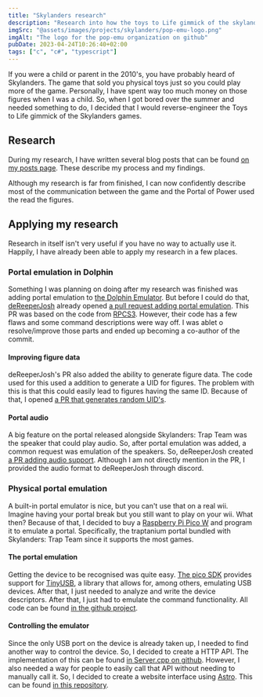 ```yaml
---
title: "Skylanders research"
description: "Research into how the toys to Life gimmick of the skylanders games works"
imgSrc: "@assets/images/projects/skylanders/pop-emu-logo.png"
imgAlt: "The logo for the pop-emu organization on github"
pubDate: 2023-04-24T10:26:40+02:00
tags: ["c", "c#", "typescript"]
---
```

If you were a child or parent in the 2010's, you have probably heard of Skylanders. The game that sold you physical toys just so you could play more of the game. Personally, I have spent way too much money on those figures when I was a child. So, when I got bored over the summer and needed something to do, I decided that I would reverse-engineer the Toys to Life gimmick of the Skylanders games.

## Research
During my research, I have written several blog posts that can be found [on my posts page](http://marijnkneppers.dev/posts/). These describe my process and my findings.

Although my research is far from finished, I can now confidently describe most of the communication between the game and the Portal of Power used the read the figures.

## Applying my research
Research in itself isn't very useful if you have no way to actually use it. Happily, I have already been able to apply my research in a few places.

### Portal emulation in Dolphin
Something I was planning on doing after my research was finished was adding portal emulation to [the Dolphin Emulator](dolphin-emu.org). But before I could do that, [deReeperJosh](https://github.com/deReeperJosh) already opened [a pull request adding portal emulation](https://github.com/dolphin-emu/dolphin/pull/11331). This PR was based on the code from [RPCS3](https://rpcs3.net/). However, their code has a few flaws and some command descriptions were way off. I was ablet o resolve/improve those parts and ended up becoming a co-author of the commit.

#### Improving figure data
deReeperJosh's PR also added the ability to generate figure data. The code used for this used a addition to generate a UID for figures. The problem with this is that this could easily lead to figures having the same ID. Because of that, I opened [a PR that generates random UID's](https://github.com/dolphin-emu/dolphin/pull/11492).

#### Portal audio
A big feature on the portal released alongside Skylanders: Trap Team was the speaker that could play audio. So, after portal emulation was added, a common request was emulation of the speakers. So, deReeperJosh created [a PR adding audio support](https://github.com/dolphin-emu/dolphin/pull/11644). Although I am not directly mention in the PR, I provided the audio format to deReeperJosh through discord.

### Physical portal emulation
A built-in portal emulator is nice, but you can't use that on a real wii. Imagine having your portal break but you still want to play on your wii. What then? Because of that, I decided to buy a [Raspberry Pi Pico W](https://www.raspberrypi.com/products/raspberry-pi-pico/) and program it to emulate a portal. Specifically, the traptanium portal bundled with Skylanders: Trap Team since it supports the most games.

#### The portal emulation
Getting the device to be recognised was quite easy. [The pico SDK](https://github.com/raspberrypi/pico-sdk) provides support for [TinyUSB](https://www.tinyusb.org), a library that allows for, among others, emulating USB devices. After that, I just needed to analyze and write the device descriptors. After that, I just had to emulate the command functionality. All code can be found [in the github project](https://github.com/pop-emu/PicoWPortal).

#### Controlling the emulator
Since the only USB port on the device is already taken up, I needed to find another way to control the device. So, I decided to create a HTTP API. The implementation of this can be found [in Server.cpp on github](https://github.com/pop-emu/PicoWPortal/blob/master/src/Server.cpp). However, I also needed a way for people to easily call that API without needing to manually call it. So, I decided to create a website interface using [Astro](https://astro.build). This can be found [in this repository](https://github.com/pop-emu/portal-interface).
